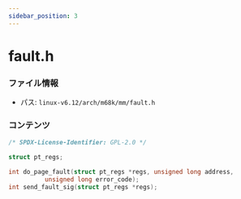 ```yaml
---
sidebar_position: 3
---
```

# fault.h

### ファイル情報

- パス: `linux-v6.12/arch/m68k/mm/fault.h`

### コンテンツ

```h
/* SPDX-License-Identifier: GPL-2.0 */

struct pt_regs;

int do_page_fault(struct pt_regs *regs, unsigned long address,
		  unsigned long error_code);
int send_fault_sig(struct pt_regs *regs);

```
